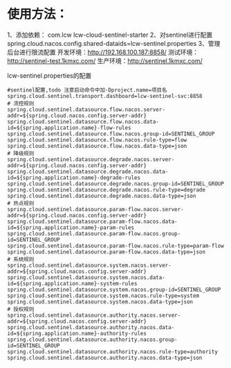 # 使用方法：
1、添加依赖：
    <dependency>
        <groupId>com.lcw</groupId>
        <artifactId>lcw-cloud-sentinel-starter</artifactId>
    </dependency>
2、对sentinel进行配置
spring.cloud.nacos.config.shared-dataids=lcw-sentinel.properties
3、管理后台进行限流配置
开发环境：http://192.168.100.187:8858/
测试环境：http://sentinel-test.1kmxc.com/
生产环境：http://sentinel.1kmxc.com/


lcw-sentinel.properties的配置
```agsl
#sentinel配置,todo 注意启动命令中加-Dproject.name=项目名
spring.cloud.sentinel.transport.dashboard=lcw-sentinel-svc:8858
# 流控规则
spring.cloud.sentinel.datasource.flow.nacos.server-addr=${spring.cloud.nacos.config.server-addr}
spring.cloud.sentinel.datasource.flow.nacos.data-id=${spring.application.name}-flow-rules
spring.cloud.sentinel.datasource.flow.nacos.group-id=SENTINEL_GROUP
spring.cloud.sentinel.datasource.flow.nacos.rule-type=flow
spring.cloud.sentinel.datasource.flow.nacos.data-type=json
# 降级规则
spring.cloud.sentinel.datasource.degrade.nacos.server-addr=${spring.cloud.nacos.config.server-addr}
spring.cloud.sentinel.datasource.degrade.nacos.data-id=${spring.application.name}-degrade-rules
spring.cloud.sentinel.datasource.degrade.nacos.group-id=SENTINEL_GROUP
spring.cloud.sentinel.datasource.degrade.nacos.rule-type=degrade
spring.cloud.sentinel.datasource.degrade.nacos.data-type=json
# 热点规则
spring.cloud.sentinel.datasource.param-flow.nacos.server-addr=${spring.cloud.nacos.config.server-addr}
spring.cloud.sentinel.datasource.param-flow.nacos.data-id=${spring.application.name}-param-rules
spring.cloud.sentinel.datasource.param-flow.nacos.group-id=SENTINEL_GROUP
spring.cloud.sentinel.datasource.param-flow.nacos.rule-type=param-flow
spring.cloud.sentinel.datasource.param-flow.nacos.data-type=json
# 系统规则
spring.cloud.sentinel.datasource.system.nacos.server-addr=${spring.cloud.nacos.config.server-addr}
spring.cloud.sentinel.datasource.system.nacos.data-id=${spring.application.name}-system-rules
spring.cloud.sentinel.datasource.system.nacos.group-id=SENTINEL_GROUP
spring.cloud.sentinel.datasource.system.nacos.rule-type=system
spring.cloud.sentinel.datasource.system.nacos.data-type=json
# 授权规则
spring.cloud.sentinel.datasource.authority.nacos.server-addr=${spring.cloud.nacos.config.server-addr}
spring.cloud.sentinel.datasource.authority.nacos.data-id=${spring.application.name}-authority-rules
spring.cloud.sentinel.datasource.authority.nacos.group-id=SENTINEL_GROUP
spring.cloud.sentinel.datasource.authority.nacos.rule-type=authority
spring.cloud.sentinel.datasource.authority.nacos.data-type=json
```
